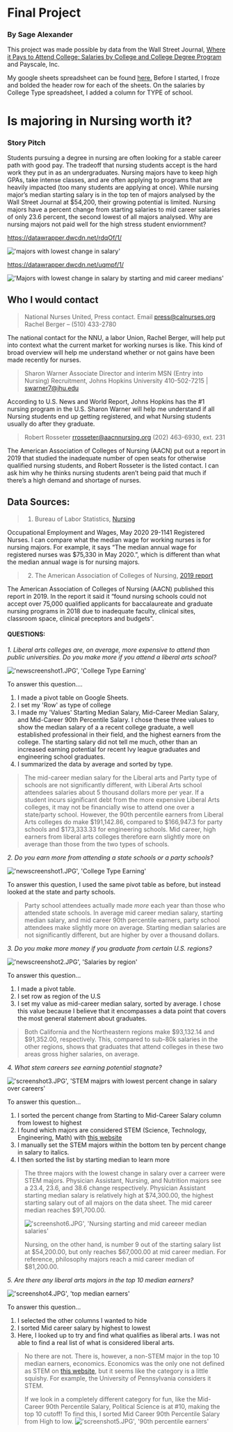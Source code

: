 # Final Project
### By Sage Alexander <br>

This project was made possible by data from the Wall Street Journal, [Where it Pays to Attend College; Salaries by College and College Degree Program](https://www.kaggle.com/wsj/college-salaries/) and Payscale, Inc. 

My google sheets spreadsheet can be found [here.](https://docs.google.com/spreadsheets/d/1mSPW5yizGISr7Jcihzyeh2KGPuX2E4rtufE7YaNjahE/edit?usp=sharing)
Before I started, I froze and bolded the header row for each of the sheets. On the salaries by College Type spreadsheet, I added a column for TYPE of school.




# Is majoring in Nursing worth it?

### Story Pitch

Students pursuing a degree in nursing are often looking for a stable career path with good pay. The tradeoff that nursing students accept is the hard work they put in as an undergraduates. Nursing majors have to keep high GPAs, take intense classes, and are often applying to programs that are heavily impacted (too many students are applying at once). While nursing major’s median starting salary is in the top ten of majors analysed by the Wall Street Journal at $54,200, their growing potential is limited. Nursing majors have a percent change from starting salaries to mid career salaries of only 23.6 percent, the second lowest of all majors analysed. Why are nursing majors not paid well for the high stress student enviornment?


https://datawrapper.dwcdn.net/rdqOf/1/

!['majors with lowest change in salary'](/rdqOf-nine-college-majors-with-the-lowest-change-in-salary-over-a-career.png)


https://datawrapper.dwcdn.net/uqmpf/1/

!['Majors with lowest change in salary by starting and mid career medians'](/uqmpf-nine-college-majors-with-the-lowest-potential-for-salary-growth.png)



## Who I would contact

> National Nurses United, Press contact. Email press@calnurses.org Rachel Berger – (510) 433-2780

The national contact for the NNU, a labor Union, Rachel Berger, will help put into context what the current market for working nurses is like. This kind of broad overview will help me understand whether or not gains have been made recently for nurses.

> Sharon Warner Associate Director and interim MSN (Entry into Nursing) Recruitment, Johns Hopkins University
> 410-502-7215 | swarner7@jhu.edu 

According to U.S. News and World Report, Johns Hopkins has the #1 nursing program in the U.S. Sharon Warner will help me understand if all Nursing students end up getting registered, and what Nursing students usually do after they graduate.

> Robert Rosseter
> rrosseter@aacnnursing.org
> (202) 463-6930, ext. 231

The American Association of Colleges of Nursing (AACN) put out a report in 2019 that studied the inadequate number of open seats for otherwise qualified nursing students, and Robert Rosseter is the listed contact. I can ask him why he thinks nursing students aren’t being paid that much if there’s a high demand and shortage of nurses.


## Data Sources:

> 1. Bureau of Labor Statistics, [Nursing](/https://www.bls.gov/oes/current/oes291141.htm#(2)) 

Occupational Employment and Wages, May 2020 29-1141 Registered Nurses. I can compare what the median wage for working nurses is for nursing majors. For example, it says “The median annual wage for registered nurses was $75,330 in May 2020.”, which is different than what the median annual wage is for nursing majors. 

> 2. The American Association of Colleges of Nursing, [2019 report](/https://www.aacnnursing.org/news-information/fact-sheets/nursing-faculty-shortage)

The American Association of Colleges of Nursing (AACN) published this report in 2019. In the report it said it “found nursing schools could not accept over 75,000 qualified applicants for baccalaureate and graduate nursing programs in 2018 due to inadequate faculty, clinical sites, classroom space, clinical preceptors and budgets”. 


#### QUESTIONS:
*1. Liberal arts colleges are, on average, more expensive to attend than public universities. Do you make more if you attend a liberal arts school?*



!['newscreenshot1.JPG', 'College Type Earning'](/newscreenshot1.JPG)


To answer this question....
1. I made a pivot table on Google Sheets. 
2. I set my 'Row' as type of college
3. I made my 'Values' Starting Median Salary, Mid-Career Median Salary, and Mid-Career 90th Percentile Salary. I chose these three values to show the median salary of a a recent college graduate, a well established professional in their field, and the highest earners from the college. The starting salary did not tell me much, other than an increased earning potential for recent Ivy league graduates and engineering school graduates.
4. I summarized the data by average and sorted by type.

> The mid-career median salary for the Liberal arts and Party type of schools are not significantly different, with Liberal Arts school attendees salaries about 5 thousand dollars more per year. If a student incurs significant debt from the more expensive Liberal Arts colleges, it may not be financially wise to attend one over a state/party school. However, the 90th percentile earners from Liberal Arts colleges do make $191,142.86, compared to $166,947.3 for party schools and $173,333.33 for engineering schools. Mid career, high earners from liberal arts colleges therefore earn slightly more on average than those from the two types of schools.

*2. Do you earn more from attending a state schools or a party schools?*

!['newscreenshot1.JPG', 'College Type Earning'](/newscreenshot1.JPG)



To answer this question, I used the same pivot table as before, but instead looked at the state and party schools. 


> Party school attendees actually made *more* each year than those who attended state schools. In average mid career median salary, starting median salary, and mid career 90th percentile earners, party school attendees make slightly more on average. Starting median salaries are not significantly different, but are higher by over a thousand dollars. 

*3. Do you make more money if you graduate from certain U.S. regions?*

!['newscreenshot2.JPG', 'Salaries by region'](/newscreenshot2.JPG) 


To answer this question...
1. I made a pivot table. 
2. I set row as region of the U.S
3. I set my value as mid-career median salary, sorted by average. I chose this value because I believe that it encompasses a data point that covers the most general statement about graduates. 


> Both California and the Northeastern regions make $93,132.14 and $91,352.00, respectively. This, compared to sub-80k salaries in the other regions, shows that graduates that attend colleges in these two areas gross higher salaries, on average. 


*4. What stem careers see earning potential stagnate?*


!['screenshot3.JPG', 'STEM majprs with lowest percent change in salary over careers'](/screenshot3.JPG)


To answer this question...
1. I sorted the percent change from Starting to Mid-Career Salary column from lowest to highest
2. I found which majors are considered STEM (Science, Technology, Engineering, Math) with [this website](https://www.act.org/content/act/en/research/reports/act-publications/condition-of-stem-2013/stem-majors-and-occupations/stem-majors-and-occupations.html)
3. I manually set the STEM majors within the bottom ten by percent change in salary to italics.
4. I then sorted the list by starting median to learn more

> The three majors with the lowest change in salary over a carreer were STEM majors. Physician Assistant, Nursing, and Nutrition majors see a 23.4, 23.6, and 38.6 change respectively. Physician Assistant starting median salary is relatively high at $74,300.00, the highest starting salary out of all majors on the data sheet. The mid career median reaches $91,700.00. 
> 
> !['screenshot6.JPG', 'Nursing starting and mid careeer median salaries'](/screenshot6.JPG)
> 
> Nursing, on the other hand, is number 9 out of the starting salary list at $54,200.00, but only reaches $67,000.00 at mid career median. For reference, philosophy majors reach a mid career median of $81,200.00.


*5. Are there any liberal arts majors in the top 10 median earners?*

!['screenshot4.JPG', 'top median earners'](/screenshot4.JPG)

To answer this question...
1. I selected the other columns I wanted to hide
2. I sorted Mid career salary by highest to lowest
3. Here, I looked up to try and find what qualifies as liberal arts. I was not able to find a real list of what is considered liberal arts.


> No there are not. 
> There is, however, a non-STEM major in the top 10 median earners, economics. Economics was the only one not defined as STEM on [this website](https://www.act.org/content/act/en/research/reports/act-publications/condition-of-stem-2013/stem-majors-and-occupations/stem-majors-and-occupations.html), but it seems like the category is a little squishy. For example, the University of Pennsylvania considers it STEM.
> 
> If we look in a completely different category for fun, like the Mid-Career 90th Percentile Salary, Political Science is at #10, making the top 10 cutoff! To find this, I sorted Mid Career 90th Percentile Salary from High to low. 
> !['screenshot5.JPG', '90th percentile earners'](/screenshot5.JPG)



